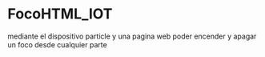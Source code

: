 # FocoHTML_IOT
mediante el dispositivo particle y una pagina web poder encender y apagar un foco desde cualquier parte
